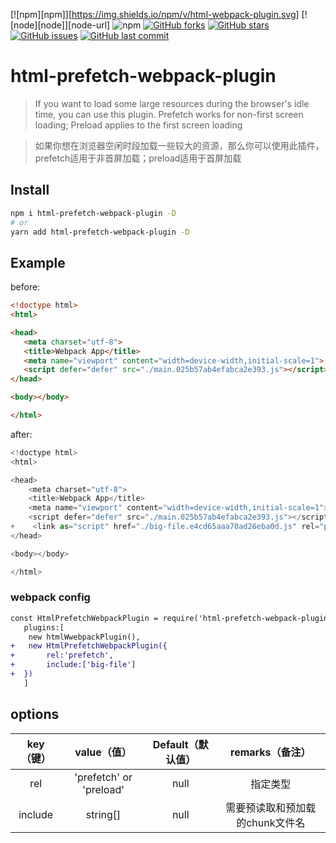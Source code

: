 [![npm][npm]][https://img.shields.io/npm/v/html-webpack-plugin.svg]
[![node][node]][node-url]
![npm](https://img.shields.io/node/v/html-webpack-plugin.svg)
 [![GitHub forks](https://img.shields.io/github/forks/hejialianghe/html-prefetch-webpack-plugin.svg?style=flat-square)](https://github.com/hejialianghe/Senior-FrontEnd/network) [![GitHub stars](https://img.shields.io/github/stars/hejialianghe/html-webpack-plugin.svg?style=flat-square)](https://github.com/hejialianghe/Senior-FrontEnd/stargazers) [![GitHub issues](https://img.shields.io/github/issues/hejialianghe/html-webpack-plugin.svg?style=flat-square)](https://github.com/hejialianghe/Senior-FrontEnd/issues) [![GitHub last commit](https://img.shields.io/github/last-commit/hejialianghe/html-webpack-plugin.svg?style=flat-square)](https://github.com/hejialianghe/Senior-FrontEnd/commits/master)
# html-prefetch-webpack-plugin

> If you want to load some large resources during the browser's idle time, you can use this plugin. Prefetch works for non-first screen loading; Preload applies to the first screen loading

> 如果你想在浏览器空闲时段加载一些较大的资源，那么你可以使用此插件，prefetch适用于非首屏加载；preload适用于首屏加载

## Install

```bash
npm i html-prefetch-webpack-plugin -D
# or
yarn add html-prefetch-webpack-plugin -D
```

## Example

 before:

 ```html
 <!doctype html>
<html>

<head>
    <meta charset="utf-8">
    <title>Webpack App</title>
    <meta name="viewport" content="width=device-width,initial-scale=1">
    <script defer="defer" src="./main.025b57ab4efabca2e393.js"></script>
</head>

<body></body>

</html>

 ```
after:

```js
<!doctype html>
<html>

<head>
    <meta charset="utf-8">
    <title>Webpack App</title>
    <meta name="viewport" content="width=device-width,initial-scale=1">
    <script defer="defer" src="./main.025b57ab4efabca2e393.js"></script>
+    <link as="script" href="./big-file.e4cd65aaa70ad26eba0d.js" rel="prefetch">
</head>

<body></body>

</html>
```
### webpack config

```diff
const HtmlPrefetchWebpackPlugin = require('html-prefetch-webpack-plugin')
   plugins:[
    new htmlWwebpackPlugin(),
+   new HtmlPrefetchWebpackPlugin({
+       rel:'prefetch',
+       include:['big-file']
+  })
   ]
```
## options

| key（键）|  value（值）| Default（默认值）| remarks（备注）|
| :-----: | :--------: | :------------: | :------: | 
|  rel |  'prefetch' or 'preload' |  null |  指定类型  |
|  include |  string[] |  null |  需要预读取和预加载的chunk文件名|